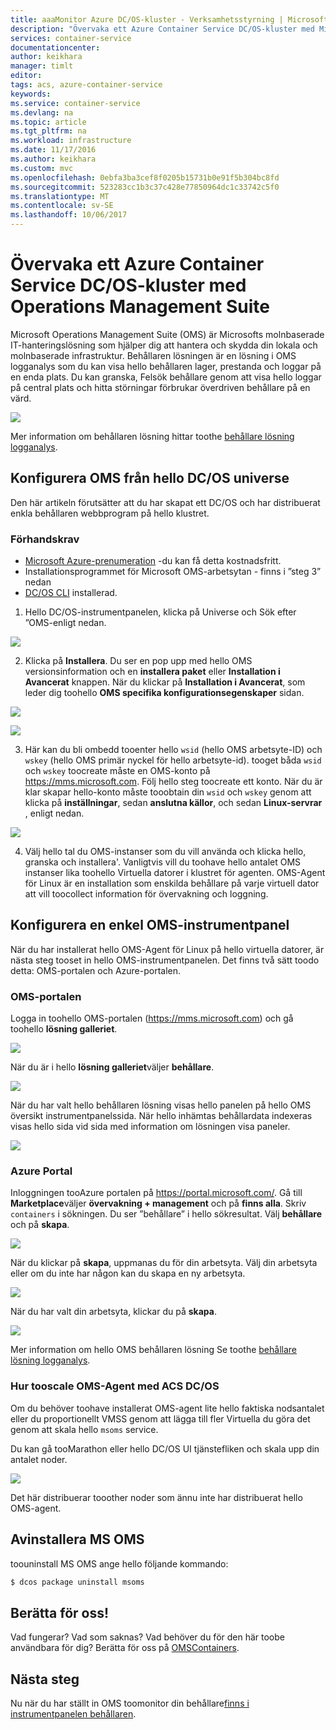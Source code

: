 ```yaml
---
title: aaaMonitor Azure DC/OS-kluster - Verksamhetsstyrning | Microsoft Docs
description: "Övervaka ett Azure Container Service DC/OS-kluster med Microsoft Operations Management Suite."
services: container-service
documentationcenter: 
author: keikhara
manager: timlt
editor: 
tags: acs, azure-container-service
keywords: 
ms.service: container-service
ms.devlang: na
ms.topic: article
ms.tgt_pltfrm: na
ms.workload: infrastructure
ms.date: 11/17/2016
ms.author: keikhara
ms.custom: mvc
ms.openlocfilehash: 0ebfa3ba3cef8f0205b15731b0e91f5b304bc8fd
ms.sourcegitcommit: 523283cc1b3c37c428e77850964dc1c33742c5f0
ms.translationtype: MT
ms.contentlocale: sv-SE
ms.lasthandoff: 10/06/2017
---
```

# <a name="monitor-an-azure-container-service-dcos-cluster-with-operations-management-suite"></a>Övervaka ett Azure Container Service DC/OS-kluster med Operations Management Suite

Microsoft Operations Management Suite (OMS) är Microsofts molnbaserade IT-hanteringslösning som hjälper dig att hantera och skydda din lokala och molnbaserade infrastruktur. Behållaren lösningen är en lösning i OMS logganalys som du kan visa hello behållaren lager, prestanda och loggar på en enda plats. Du kan granska, Felsök behållare genom att visa hello loggar på central plats och hitta störningar förbrukar överdriven behållare på en värd.

![](media/container-service-monitoring-oms/image1.png)

Mer information om behållaren lösning hittar toothe [behållare lösning logganalys](../../log-analytics/log-analytics-containers.md).

## <a name="setting-up-oms-from-hello-dcos-universe"></a>Konfigurera OMS från hello DC/OS universe


Den här artikeln förutsätter att du har skapat ett DC/OS och har distribuerat enkla behållaren webbprogram på hello klustret.

### <a name="pre-requisite"></a>Förhandskrav
- [Microsoft Azure-prenumeration](https://azure.microsoft.com/free/) -du kan få detta kostnadsfritt.  
- Installationsprogrammet för Microsoft OMS-arbetsytan - finns i ”steg 3” nedan
- [DC/OS CLI](https://dcos.io/docs/1.8/usage/cli/install/) installerad.

1. Hello DC/OS-instrumentpanelen, klicka på Universe och Sök efter ”OMS-enligt nedan.

![](media/container-service-monitoring-oms/image2.png)

2. Klicka på **Installera**. Du ser en pop upp med hello OMS versionsinformation och en **installera paket** eller **Installation i Avancerat** knappen. När du klickar på **Installation i Avancerat**, som leder dig toohello **OMS specifika konfigurationsegenskaper** sidan.

![](media/container-service-monitoring-oms/image3.png)

![](media/container-service-monitoring-oms/image4.png)

3. Här kan du bli ombedd tooenter hello `wsid` (hello OMS arbetsyte-ID) och `wskey` (hello OMS primär nyckel för hello arbetsyte-id). tooget båda `wsid` och `wskey` toocreate måste en OMS-konto på <https://mms.microsoft.com>. Följ hello steg toocreate ett konto. När du är klar skapar hello-konto måste tooobtain din `wsid` och `wskey` genom att klicka på **inställningar**, sedan **anslutna källor**, och sedan **Linux-servrar** , enligt nedan.

 ![](media/container-service-monitoring-oms/image5.png)

4. Välj hello tal du OMS-instanser som du vill använda och klicka hello, granska och installera'. Vanligtvis vill du toohave hello antalet OMS instanser lika toohello Virtuella datorer i klustret för agenten. OMS-Agent för Linux är en installation som enskilda behållare på varje virtuell dator att vill toocollect information för övervakning och loggning.

## <a name="setting-up-a-simple-oms-dashboard"></a>Konfigurera en enkel OMS-instrumentpanel

När du har installerat hello OMS-Agent för Linux på hello virtuella datorer, är nästa steg tooset in hello OMS-instrumentpanelen. Det finns två sätt toodo detta: OMS-portalen och Azure-portalen.

### <a name="oms-portal"></a>OMS-portalen 

Logga in toohello OMS-portalen (<https://mms.microsoft.com>) och gå toohello **lösning galleriet**.

![](media/container-service-monitoring-oms/image6.png)

När du är i hello **lösning galleriet**väljer **behållare**.

![](media/container-service-monitoring-oms/image7.png)

När du har valt hello behållaren lösning visas hello panelen på hello OMS översikt instrumentpanelssida. När hello inhämtas behållardata indexeras visas hello sida vid sida med information om lösningen visa paneler.

![](media/container-service-monitoring-oms/image8.png)

### <a name="azure-portal"></a>Azure Portal 

Inloggningen tooAzure portalen på <https://portal.microsoft.com/>. Gå till **Marketplace**väljer **övervakning + management** och på **finns alla**. Skriv `containers` i sökningen. Du ser ”behållare” i hello sökresultat. Välj **behållare** och på **skapa**.

![](media/container-service-monitoring-oms/image9.png)

När du klickar på **skapa**, uppmanas du för din arbetsyta. Välj din arbetsyta eller om du inte har någon kan du skapa en ny arbetsyta.

![](media/container-service-monitoring-oms/image10.PNG)

När du har valt din arbetsyta, klickar du på **skapa**.

![](media/container-service-monitoring-oms/image11.png)

Mer information om hello OMS behållaren lösning Se toothe [behållare lösning logganalys](../../log-analytics/log-analytics-containers.md).

### <a name="how-tooscale-oms-agent-with-acs-dcos"></a>Hur tooscale OMS-Agent med ACS DC/OS 

Om du behöver toohave installerat OMS-agent lite hello faktiska nodsantalet eller du proportionellt VMSS genom att lägga till fler Virtuella du göra det genom att skala hello `msoms` service.

Du kan gå tooMarathon eller hello DC/OS UI tjänstefliken och skala upp din antalet noder.

![](media/container-service-monitoring-oms/image12.PNG)

Det här distribuerar tooother noder som ännu inte har distribuerat hello OMS-agent.

## <a name="uninstall-ms-oms"></a>Avinstallera MS OMS

toouninstall MS OMS ange hello följande kommando:

```bash
$ dcos package uninstall msoms
```

## <a name="let-us-know"></a>Berätta för oss!
Vad fungerar? Vad som saknas? Vad behöver du för den här toobe användbara för dig? Berätta för oss på <a href="mailto:OMSContainers@microsoft.com">OMSContainers</a>.

## <a name="next-steps"></a>Nästa steg

 Nu när du har ställt in OMS toomonitor din behållare[finns i instrumentpanelen behållaren](../../log-analytics/log-analytics-containers.md).
